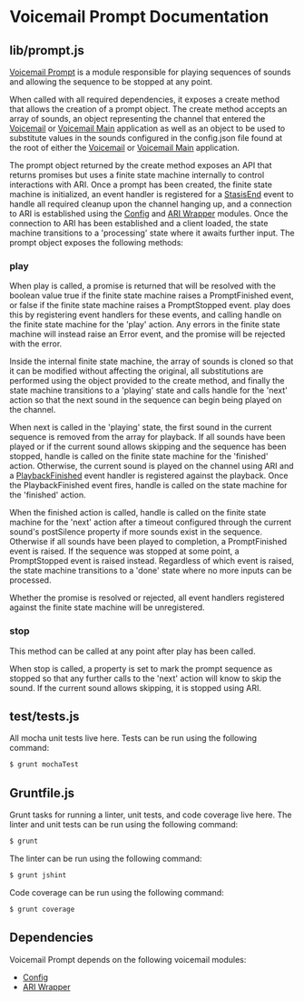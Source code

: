 # Voicemail Prompt Documentation

## lib/prompt.js

[Voicemail Prompt](https://github.com/asterisk/node-voicemail-prompt) is a module responsible for playing sequences of sounds and allowing the sequence to be stopped at any point.

When called with all required dependencies, it exposes a create method that allows the creation of a prompt object. The create method accepts an array of sounds, an object representing the channel that entered the [Voicemail](voicemail.md) or [Voicemail Main](voicemail-main.md) application as well as an object to be used to substitute values in the sounds configured in the config.json file found at the root of either the [Voicemail](voicemail.md) or [Voicemail Main](voicemail-main.md) application.

The prompt object returned by the create method exposes an API that returns promises but uses a finite state machine internally to control interactions with ARI. Once a prompt has been created, the finite state machine is initialized, an event handler is registered for a [StasisEnd](https://wiki.asterisk.org/wiki/display/AST/Asterisk+13+REST+Data+Models#Asterisk13RESTDataModels-StasisEnd) event to handle all required cleanup upon the channel hanging up, and a connection to ARI is established using the [Config](config.md) and [ARI Wrapper](ari.md) modules. Once the connection to ARI has been established and a client loaded, the state machine transitions to a 'processing' state where it awaits further input. The prompt object exposes the following methods:

### play

When play is called, a promise is returned that will be resolved with the boolean value true if the finite state machine raises a PromptFinished event, or false if the finite state machine raises a PromptStopped event. play does this by registering event handlers for these events, and calling handle on the finite state machine for the 'play' action. Any errors in the finite state machine will instead raise an Error event, and the promise will be rejected with the error.

Inside the internal finite state machine, the array of sounds is cloned so that it can be modified without affecting the original, all substitutions are performed using the object provided to the create method, and finally the state machine transitions to a 'playing' state and calls handle for the 'next' action so that the next sound in the sequence can begin being played on the channel.

When next is called in the 'playing' state, the first sound in the current sequence is removed from the array for playback. If all sounds have been played or if the current sound allows skipping and the sequence has been stopped, handle is called on the finite state machine for the 'finished' action. Otherwise, the current sound is played on the channel using ARI and a [PlaybackFinished](https://wiki.asterisk.org/wiki/display/AST/Asterisk+13+REST+Data+Models#Asterisk13RESTDataModels-PlaybackFinished) event handler is registered against the playback. Once the PlaybackFinished event fires, handle is called on the state machine for the 'finished' action.

When the finished action is called, handle is called on the finite state machine for the 'next' action after a timeout configured through the current sound's postSilence property if more sounds exist in the sequence. Otherwise if all sounds have been played to completion, a PromptFinished event is raised. If the sequence was stopped at some point, a PromptStopped event is raised instead. Regardless of which event is raised, the state machine transitions to a 'done' state where no more inputs can be processed.

Whether the promise is resolved or rejected, all event handlers registered against the finite state machine will be unregistered.

### stop

This method can be called at any point after play has been called.

When stop is called, a property is set to mark the prompt sequence as stopped so that any further calls to the 'next' action will know to skip the sound. If the current sound allows skipping, it is stopped using ARI.

## test/tests.js

All mocha unit tests live here. Tests can be run using the following command:

```bash
$ grunt mochaTest
```

## Gruntfile.js

Grunt tasks for running a linter, unit tests, and code coverage live here. The linter and unit tests can be run using the following command:

```bash
$ grunt
```

The linter can be run using the following command:

```bash
$ grunt jshint
```

Code coverage can be run using the following command:

```bash
$ grunt coverage
```

## Dependencies

Voicemail Prompt depends on the following voicemail modules:

- [Config](config.md)
- [ARI Wrapper](ari.md)
